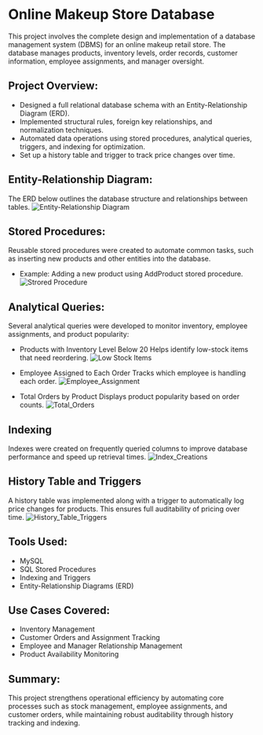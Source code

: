 # Online Makeup Store Database

This project involves the complete design and implementation of a database management system (DBMS) for an online makeup retail store. The database manages products, inventory levels, order records, customer information, employee assignments, and manager oversight.

## Project Overview:
* Designed a full relational database schema with an Entity-Relationship Diagram (ERD).
* Implemented structural rules, foreign key relationships, and normalization techniques.
* Automated data operations using stored procedures, analytical queries, triggers, and indexing for optimization.
* Set up a history table and trigger to track price changes over time.

## Entity-Relationship Diagram:
The ERD below outlines the database structure and relationships between tables.
![Entity-Relationship Diagram](images/ERD.png)

## Stored Procedures: 

Reusable stored procedures were created to automate common tasks, such as inserting new products and other entities into the database.
* Example: Adding a new product using AddProduct stored procedure.
![Strored Procedure](images/Stored_Procedure.png)

## Analytical Queries: 
Several analytical queries were developed to monitor inventory, employee assignments, and product popularity:
* Products with Inventory Level Below 20
Helps identify low-stock items that need reordering.
![Low Stock Items](images/Query1.png)

* Employee Assigned to Each Order
Tracks which employee is handling each order.
![Employee_Assignment](images/Query2.png)

* Total Orders by Product
Displays product popularity based on order counts.
![Total_Orders](images/Query3.png)

## Indexing
Indexes were created on frequently queried columns to improve database performance and speed up retrieval times.
![Index_Creations](images/Index_Creations.png)

## History Table and Triggers
A history table was implemented along with a trigger to automatically log price changes for products. This ensures full auditability of pricing over time.
![History_Table_Triggers](images/History_Table_Triggers.png)


## Tools Used:
- MySQL
- SQL Stored Procedures
- Indexing and Triggers
- Entity-Relationship Diagrams (ERD)

## Use Cases Covered:
- Inventory Management
- Customer Orders and Assignment Tracking
- Employee and Manager Relationship Management
- Product Availability Monitoring

## Summary:
This project strengthens operational efficiency by automating core processes such as stock management, employee assignments, and customer orders, while maintaining robust auditability through history tracking and indexing.
